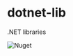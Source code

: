 # dotnet-lib

.NET libraries

![Nuget](https://img.shields.io/nuget/v/EnumerableFunc?label=EnumerableFunc)
